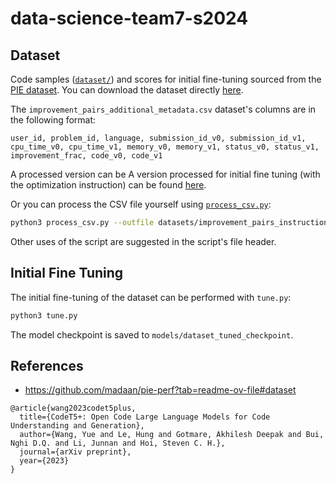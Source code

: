 # data-science-team7-s2024

## Dataset

Code samples ([`dataset/`](dataset/)) and scores for initial fine-tuning sourced from the [PIE dataset](https://github.com/madaan/pie-perf?tab=readme-ov-file#dataset). You can download the dataset directly [here](https://drive.google.com/file/d/19IL3VETwVI9rdibB979Xm4gEWYwn0CkV/view).

The `improvement_pairs_additional_metadata.csv` dataset's columns are in the following format:

```
user_id, problem_id, language, submission_id_v0, submission_id_v1, cpu_time_v0, cpu_time_v1, memory_v0, memory_v1, status_v0, status_v1, improvement_frac, code_v0, code_v1
```

A processed version can be
A version processed for initial fine tuning (with the optimization instruction) can be found [here](https://drive.google.com/drive/folders/1GILiI_7I6tt-QmI6jhQkfgcCTHsmYh9O?usp=sharing).

Or you can process the CSV file yourself using [`process_csv.py`](process_csv.py):

```bash
python3 process_csv.py --outfile datasets/improvement_pairs_instruction.json
```

Other uses of the script are suggested in the script's file header.

## Initial Fine Tuning

The initial fine-tuning of the dataset can be performed with `tune.py`:

```bash
python3 tune.py
```

The model checkpoint is saved to `models/dataset_tuned_checkpoint`.

## References

-   https://github.com/madaan/pie-perf?tab=readme-ov-file#dataset

```
@article{wang2023codet5plus,
  title={CodeT5+: Open Code Large Language Models for Code Understanding and Generation},
  author={Wang, Yue and Le, Hung and Gotmare, Akhilesh Deepak and Bui, Nghi D.Q. and Li, Junnan and Hoi, Steven C. H.},
  journal={arXiv preprint},
  year={2023}
}
```
